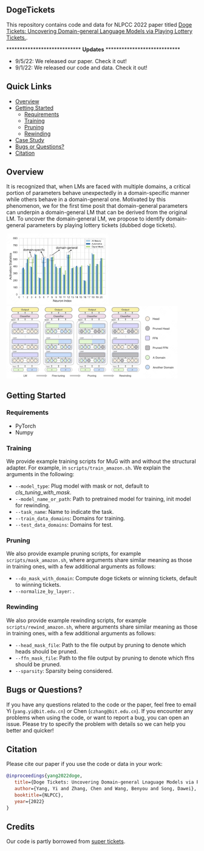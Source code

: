 ## DogeTickets

This repository contains code and data for NLPCC 2022 paper titled [Doge Tickets: Uncovering Domain-general Language Models via Playing Lottery Tickets.](https://arxiv.org/abs/2207.09638).

**************************** **Updates** ****************************

<!-- Thanks for your interest in our repo! -->

<!-- Probably you will think this as another *"empty"* repo of a preprint paper 🥱.
Wait a minute! The authors are working day and night 💪, to make the code and models available.
We anticipate the code will be out * **in one week** *. -->

* 9/5/22: We released our paper. Check it out!
* 9/1/22: We released our code and data. Check it out!

## Quick Links

  - [Overview](#overview)
  - [Getting Started](#getting-started)
    - [Requirements](#requirements)
    - [Training](#training)
    - [Pruning](#pruning)
    - [Rewinding](#rewinding)
  - [Case Study](#case-study)
  - [Bugs or Questions?](#bugs-or-questions)
  - [Citation](#citation)

## Overview

It is recognized that, when LMs are faced with multiple domains, a critical portion of parameters behave unexpectedly in a domain-specific manner while others behave in a domain-general one. Motivated by this phenomenon, we for the first time posit that domain-general parameters can underpin a domain-general LM that can be derived from the original LM. To uncover the domain-general LM, we propose to identify domain-general parameters by playing lottery tickets (dubbed doge tickets).

<img src="assets/motivation.png" width="270" alt="case" align=center/> <img src="assets/method.png" width="450" alt="case" align=center/>

## Getting Started

### Requirements

- PyTorch
- Numpy

### Training

We provide example training scripts for MuG with and without the structural adapter. For example, in `scripts/train_amazon.sh`. We explain the arguments in the following:
* `--model_type`: Plug model with mask or not, default to *cls_tuning_with_mask*.
* `--model_name_or_path`: Path to pretrained model for training, init model for rewinding.
* `--task_name`: Name to indicate the task.
* `--train_data_domains`: Domains for training.
* `--test_data_domains`: Domains for test.

### Pruning

We also provide example pruning scripts, for example `scripts/mask_amazon.sh`, where arguments share similar meaning as those in training ones, with a few additional arguments as follows:
* `--do_mask_with_domain`: Compute doge tickets or winning tickets, default to winning tickets.
* `--normalize_by_layer`: .

### Rewinding

We also provide example rewinding scripts, for example `scripts/rewind_amazon.sh`, where arguments share similar meaning as those in training ones, with a few additional arguments as follows:
* `--head_mask_file`: Path to the file output by pruning to denote which heads should be pruned.
* `--ffn_mask_file`: Path to the file output by pruning to denote which ffns should be pruned.
* `--sparsity`: Sparsity being considered.

## Bugs or Questions?

If you have any questions related to the code or the paper, feel free to email Yi (`yang.yi@bit.edu.cn`) or Chen (`czhang@bit.edu.cn`). If you encounter any problems when using the code, or want to report a bug, you can open an issue. Please try to specify the problem with details so we can help you better and quicker!

## Citation

Please cite our paper if you use the code or data in your work:

```bibtex
@inproceedings{yang2022doge,
   title={Doge Tickets: Uncovering Domain-general Lnaguage Models via Playing Lottery Tickets},
   author={Yang, Yi and Zhang, Chen and Wang, Benyou and Song, Dawei},
   booktitle={NLPCC},
   year={2022}
}
```

## Credits

Our code is partly borrowed from [super tickets](https://github.com/cliang1453/super-structured-lottery-tickets).
